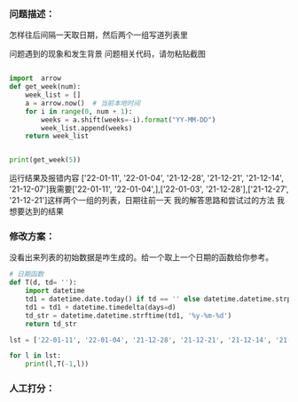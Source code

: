 ### 问题描述：
<p>怎样往后间隔一天取日期，然后两个一组写道列表里</p>
问题遇到的现象和发生背景
问题相关代码，请勿粘贴截图

```python

import  arrow
def get_week(num):
    week_list = []
    a = arrow.now()  # 当前本地时间
    for i in range(0, num + 1):
        weeks = a.shift(weeks=-i).format("YY-MM-DD")
        week_list.append(weeks)
    return week_list


print(get_week(5))

```
运行结果及报错内容
['22-01-11', '22-01-04', '21-12-28', '21-12-21', '21-12-14', '21-12-07']我需要['22-01-11', '22-01-04',],['22-01-03', '21-12-28'],['21-12-27', '21-12-21']这样两个一组的列表，日期往前一天
我的解答思路和尝试过的方法
我想要达到的结果 
### 修改方案：
没看出来列表的初始数据是咋生成的。给一个取上一个日期的函数给你参考。

```python
# 日期函数
def T(d, td= ''):
    import datetime
    td1 = datetime.date.today() if td == '' else datetime.datetime.strptime(td, '%y-%m-%d').date()
    td1 = td1 + datetime.timedelta(days=d)
    td_str = datetime.datetime.strftime(td1, '%y-%m-%d')
    return td_str

lst = ['22-01-11', '22-01-04', '21-12-28', '21-12-21', '21-12-14', '21-12-07']

for l in lst:
    print(l,T(-1,l))


```

### 人工打分：
